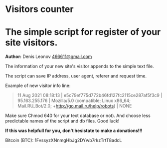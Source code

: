 Visitors counter
================

# The simple script for register of your site visitors.

**Author:** Denis Leonov <466611@gmail.com>

The information of your new site's visitor appends to the simple text file.

The script can save IP address, user agent, referer and request time.

Example of new visitor info line:

> 11 Aug 2021 08:18:13 | e5c79ef775d772b46fd127fc2115ce287af5f3c9 | 95.163.255.176 | Mozilla/5.0 (compatible; Linux x86_64; Mail.RU_Bot/2.0; +http://go.mail.ru/help/robots) | NONE

Make sure Chmod 640 for your text database or not). And choose less predictable names of the script and db files. Good luck!

**If this was helpfull for you, don't hesistate to make a donations!!!**

Bitcoin (BTC): 1FvssyzXNnmgHbJg2DYwb7rkzTrtT8adcL

